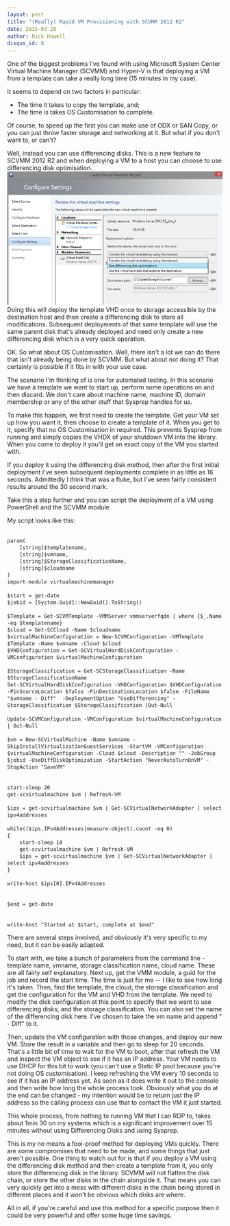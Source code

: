 ```yaml
---
layout: post
title: "(Really) Rapid VM Provisioning with SCVMM 2012 R2"
date: 2015-03-28
author: Nick Howell
disqus_id: 8
---
```

One of the biggest problems I've found with using Microsoft System Center Virtual Machine Manager (SCVMM) and Hyper-V is that deploying a VM from a template can take a really long time (15 minutes in my case).

It seems to depend on two factors in particular:

* The time it takes to copy the template, and;
* The time is takes OS Customisation to complete.

Of course, to speed up the first you can make use of ODX or SAN Copy, or you can just throw faster storage and networking at it. But what if you don't want to, or can't? 

Well, instead you can use differencing disks. This is a new feature to SCVMM 2012 R2 and when deploying a VM to a host you can choose to use differencing disk optimisation. 
![Differencing Disk](/assets/images/2015/03/diffdisk.png)
Doing this will deploy the template VHD once to storage accessible by the destination host and then create a differencing disk to store all modifications. Subsequent deployments of that same template will use the same parent disk that's already deployed and need only create a new differencing disk which is a very quick operation.

OK. So what about OS Customisation. Well, there isn't a lot we can do there that isn't already being done by SCVMM. But what about not doing it? That certainly is possible if it fits in with your use case.

The scenario I'm thinking of is one for automated testing. In this scenario we have a template we want to start up, perform some operations on and then discard. We don't care about machine name, machine ID, domain membership or any of the other stuff that Sysprep handles for us.

To make this happen, we first need to create the template. Get your VM set up how you want it, then choose to create a template of it. When you get to it, specify that no OS Customisation in required. This prevents Sysprep from running and simply copies the VHDX of your shutdown VM into the library. When you come to deploy it you'll get an exact copy of the VM you started with. 

If you deploy it using the differencing disk method, then after the first initial deployment I've seen subsequent deployments complete in as little as 16 seconds. Admittedly I think that was a fluke, but I've seen fairly consistent results around the 30 second mark.

Take this a step further and you can script the deployment of a VM using PowerShell and the SCVMM module. 
 
My script looks like this:

```

param(
    [string]$templatename,
    [string]$vmname,
    [string]$StorageClassificationName,
    [string]$cloudname
)
import-module virtualmachinemanager

$start = get-date
$jobid = [System.Guid]::NewGuid().ToString()

$Template = Get-SCVMTemplate -VMMServer vmmserverfqdn | where {$_.Name -eq $templatename}
$cloud = Get-SCCloud -Name $cloudname
$virtualMachineConfiguration = New-SCVMConfiguration -VMTemplate $Template -Name $vmname -Cloud $cloud
$VHDConfiguration = Get-SCVirtualHardDiskConfiguration -VMConfiguration $virtualMachineConfiguration

$StorageClassification = Get-SCStorageClassification -Name $StorageClassificationName
Set-SCVirtualHardDiskConfiguration -VHDConfiguration $VHDConfiguration -PinSourceLocation $false -PinDestinationLocation $false -FileName "$vmname - Diff"  -DeploymentOption "UseDifferencing" -StorageClassification $StorageClassification |Out-Null

Update-SCVMConfiguration -VMConfiguration $virtualMachineConfiguration | Out-Null

$vm = New-SCVirtualMachine -Name $vmname -SkipInstallVirtualizationGuestServices -StartVM -VMConfiguration $virtualMachineConfiguration -Cloud $cloud -Description "" -JobGroup $jobid -UseDiffDiskOptimization -StartAction "NeverAutoTurnOnVM" -StopAction "SaveVM"


start-sleep 20
get-scvirtualmachine $vm | Refresh-VM

$ips = get-scvirtualmachine $vm | Get-SCVirtualNetworkAdapter | select ipv4addresses

while(($ips.IPv4Addresses|measure-object).count -eq 0)
{
    start-sleep 10
    get-scvirtualmachine $vm | Refresh-VM
    $ips = get-scvirtualmachine $vm | Get-SCVirtualNetworkAdapter | select ipv4addresses
}

write-host $ips[0].IPv4Addresses


$end = get-date


write-host "Started at $start, complete at $end"
```

There are several steps involved, and obviously it's very specific to my need, but it can be easily adapted.

To start with, we take a bunch of parameters from the command line - template name, vmname, storage classification name, cloud name. These are all fairly self explanatory.
Next up, get the VMM module, a guid for the job and record the start time. The time is just for me  -- I like to see how long it's taken. 
Then, find the template, the cloud, the storage classification and get the configuration for the VM and VHD from the template. We need to modify the disk configuration at this point to specify that we want to use differencing disks, and the storage classification. You can also set the name of the differencing disk here. I've chosen to take the vm name and append " - Diff" to it. 

Then, update the VM configuration with those changes, and deploy our new VM. Store the result in a variable and then go to sleep for 20 seconds. That's a little bit of time to wait for the VM to boot, after that refresh the VM and inspect the VM object to see if it has an IP address. Your VM needs to use DHCP for this bit to work (you can't use a Static IP pool because you're not doing OS customisation). I keep refreshing the VM every 10 seconds to see if it has an IP address yet. As soon as it does write it out to the console and then write how long the whole process took. Obviously what you do at the end can be changed - my intention would be to return just the IP address so the calling process can use that to contact the VM it just started.

This whole process, from nothing to running VM that I can RDP to, takes about 1min 30 on my systems which is a significant improvement over 15 minutes without using Differencing Disks and using Sysprep.

This is my no means a fool-proof method for deploying VMs quickly. There are some compromises that need to be made, and some things that just aren't possible. One thing to watch out for is that if you deploy a VM using the differencing disk method and then create a template from it, you only store the differencing disk in the library. SCVMM will not flatten the disk chain, or store the other disks in the chain alongside it. That means you can very quickly get into a mess with different disks in the chain being stored in different places and it won't be obvious which disks are where.

All in all, if you're careful and use this method for a specific purpose then it could be very powerful and offer some huge time savings.

